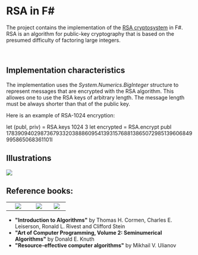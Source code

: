 <h1>RSA in F#</h1>

<p>The project contains the implementation of the <a href="http://en.wikipedia.org/wiki/RSA_(algorithm)">RSA cryptosystem</a> in F#. RSA is an algorithm for public-key cryptography that is based on the presumed difficulty of factoring large integers.</p><br>

<h2>Implementation characteristics</h2>
<p>The implementation uses the <em>System.Numerics.BigInteger</em> structure to represent messages that are encrypted with the RSA algorithm. This allowes one to use the RSA keys of arbitrary length. The message length must be always shorter than that of the public key.</p>
<p>Here is an example of RSA-1024 encryption:</p>
	let (publ, priv) = RSA.keys 1024 3
	let encrypted = RSA.encrypt publ 178390940298736793320388860954139315768813865072985139606849995865068361101I
<br>

<h2>Illustrations</h2>
<img src = "http://s017.radikal.ru/i439/1204/36/da80fbe1f155.png"/>
<br>

<h2>Reference books:</h2>
<table border = "0" width = "67%">
<td align = "center" valign = "bottom" width = "27%"><img src = "http://s019.radikal.ru/i630/1204/8a/1d30363f4c91.jpg"/></td>
<td align = "center" valign = "bottom" width = "20%"><img src = "http://photo.goodreads.com/books/1171656328l/112246.jpg"/></td>
<td align = "center" valign = "bottom" width = "20%"><img src = "http://static.ozone.ru/multimedia/books_covers//1002463585.jpg"/></td>
</table>

* __"Introduction to Algorithms"__ by Thomas H. Cormen, Charles E. Leiserson, Ronald L. Rivest and Clifford Stein
* __"Art of Computer Programming, Volume 2: Seminumerical Algorithms"__ by Donald E. Knuth
* __"Resource-effective computer algorithms"__ by Mikhail V. Ulianov